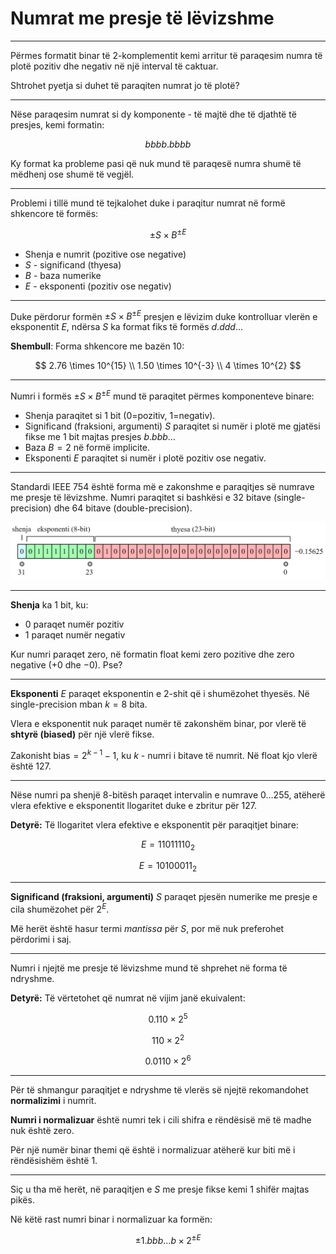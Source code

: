 # Numrat me presje të lëvizshme

---

Përmes formatit binar të 2-komplementit kemi arritur të paraqesim numra të plotë pozitiv dhe negativ në një interval të caktuar.

Shtrohet pyetja si duhet të paraqiten numrat jo të plotë?

---

Nëse paraqesim numrat si dy komponente - të majtë dhe të djathtë të presjes, kemi formatin:

$$
bbbb.bbbb
$$

Ky format ka probleme pasi që nuk mund të paraqesë numra shumë të mëdhenj ose shumë të vegjël.

---

Problemi i tillë mund të tejkalohet duke i paraqitur numrat në formë shkencore të formës:

$$
\pm S \times B^{\pm E}
$$

- Shenja e numrit (pozitive ose negative)
- $S$ - significand (thyesa)
- $B$ - baza numerike
- $E$ - eksponenti (pozitiv ose negativ)

---

Duke përdorur formën $\pm S \times B^{\pm E}$ presjen e lëvizim duke kontrolluar vlerën e eksponentit $E$, ndërsa $S$ ka format fiks të formës $d.ddd\dots$

**Shembull**: Forma shkencore me bazën 10:

$$
2.76 \times 10^{15} \\
1.50 \times 10^{-3} \\
4 \times 10^{2}
$$

---

Numri i formës $\pm S \times B^{\pm E}$ mund të paraqitet përmes komponenteve binare:

- Shenja paraqitet si 1 bit (0=pozitiv, 1=negativ).
- Significand (fraksioni, argumenti) $S$ paraqitet si numër i plotë me gjatësi fikse me 1 bit majtas presjes $b.bbb\dots$
- Baza $B=2$ në formë implicite.
- Eksponenti $E$ paraqitet si numër i plotë pozitiv ose negativ.

---

Standardi IEEE 754 është forma më e zakonshme e paraqitjes së numrave me presje të lëvizshme. Numri paraqitet si bashkësi e 32 bitave (single-precision) dhe 64 bitave (double-precision).

![](/lendet/arkitektura-kompjutereve/IEEE_754.png) <!-- .element: style="max-height:400px;border:none;" -->

---

**Shenja** ka 1 bit, ku:

- 0 paraqet numër pozitiv
- 1 paraqet numër negativ

Kur numri paraqet zero, në formatin float kemi zero pozitive dhe zero negative ($+0$ dhe $-0$). Pse?

---

**Eksponenti** $E$ paraqet eksponentin e 2-shit që i shumëzohet thyesës. Në single-precision mban $k=8$ bita.

Vlera e eksponentit nuk paraqet numër të zakonshëm binar, por vlerë të **shtyrë (biased)** për një vlerë fikse.

Zakonisht $\text{bias}=2^{k-1}-1$, ku $k$ - numri i bitave të numrit. Në float kjo vlerë është 127.

---

Nëse numri pa shenjë 8-bitësh paraqet intervalin e numrave $0\dots255$, atëherë vlera efektive e eksponentit llogaritet duke e zbritur për 127.

**Detyrë:** Të llogaritet vlera efektive e eksponentit për paraqitjet binare:

$$
E=11011110_2 \tag{1}
$$

$$
E=10100011_2 \tag{2}
$$

---

**Significand (fraksioni, argumenti)** $S$ paraqet pjesën numerike me presje e cila shumëzohet për $2^E$.

Më herët është hasur termi *mantissa* për $S$, por më nuk preferohet përdorimi i saj.

---

Numri i njejtë me presje të lëvizshme mund të shprehet në forma të ndryshme.

**Detyrë:** Të vërtetohet që numrat në vijim janë ekuivalent:

$$
0.110 \times 2^5 \tag{1}
$$

$$
110 \times 2^2 \tag{2}
$$

$$
0.0110 \times 2^6 \tag{3}
$$

---

Për të shmangur paraqitjet e ndryshme të vlerës së njejtë rekomandohet **normalizimi** i numrit.

**Numri i normalizuar** është numri tek i cili shifra e rëndësisë më të madhe nuk është zero.

Për një numër binar themi që është i normalizuar atëherë kur biti më i rëndësishëm është 1.

---

Siç u tha më herët, në paraqitjen e $S$ me presje fikse kemi 1 shifër majtas pikës.

Në këtë rast numri binar i normalizuar ka formën:

$$
\pm 1.bbb\dots b \times 2^{\pm E}
$$
